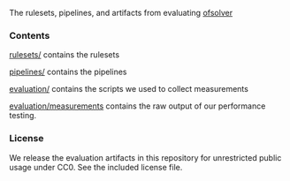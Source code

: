 The rulesets, pipelines, and artifacts from evaluating [ofsolver](https://github.com/wandsdn/ofsolver)

### Contents

[rulesets/](rulesets/) contains the rulesets

[pipelines/](pipelines/) contains the pipelines

[evaluation/](evaluation/) contains the scripts we used to collect measurements

[evaluation/measurements](evaluation/measurements) contains the raw output
of our performance testing.

### License

We release the evaluation artifacts in this repository for unrestricted
public usage under CC0. See the included license file.
